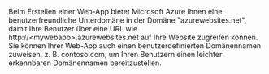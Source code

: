 Beim Erstellen einer Web-App bietet Microsoft Azure Ihnen eine benutzerfreundliche Unterdomäne in der Domäne "azurewebsites.net", damit Ihre Benutzer über eine URL wie http://&lt;mywebapp&gt;.azurewebsites.net auf Ihre Website zugreifen können. Sie können Ihrer Web-App auch einen benutzerdefinierten Domänennamen zuweisen, z. B. contoso.com, um Ihren Benutzern einen leichter erkennbaren Domänennamen bereitzustellen.

<!---HONumber=Oct15_HO3-->